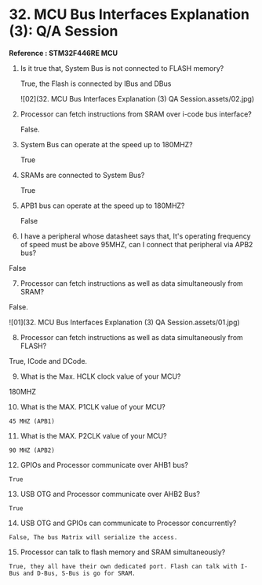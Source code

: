 # 32. MCU Bus Interfaces Explanation (3): Q/A Session



**Reference : STM32F446RE MCU**

1. Is it true that, System Bus is not connected to FLASH memory?

   True, the Flash is connected by IBus and DBus

   ![02](32. MCU Bus Interfaces Explanation (3) QA Session.assets/02.jpg)

2. Processor can fetch instructions from SRAM over i-code bus interface?

   False.

3. System Bus can operate at the speed up to 180MHZ?

   True

4. SRAMs are connected to System Bus?

   True

5. APB1 bus can operate at the speed up to 180MHZ?

   False

6.  I have a peripheral whose datasheet says that, It's operating frequency of speed must be above 95MHZ, can I connect that peripheral via APB2 bus?

   False

7.  Processor can fetch instructions as well as data simultaneously from SRAM?

   False.

   ![01](32. MCU Bus Interfaces Explanation (3) QA Session.assets/01.jpg)

8.  Processor can fetch instructions as well as data simultaneously from FLASH?  

   True, ICode and DCode.  

9.  What is the Max. HCLK clock value of your MCU?

   180MHZ

10.  What is the MAX. P1CLK value of your MCU?

    45 MHZ (APB1)

11.  What is the MAX. P2CLK value of your MCU?

    90 MHZ (APB2)

12.  GPIOs and Processor communicate over AHB1 bus?

    True

13.  USB OTG and Processor communicate over AHB2 Bus?

    True

14.  USB OTG and GPIOs can communicate to Processor concurrently?

    False, The bus Matrix will serialize the access.

15.  Processor can talk to flash memory and SRAM simultaneously?

    True, they all have their own dedicated port. Flash can talk with I-Bus and D-Bus, S-Bus is go for SRAM.

